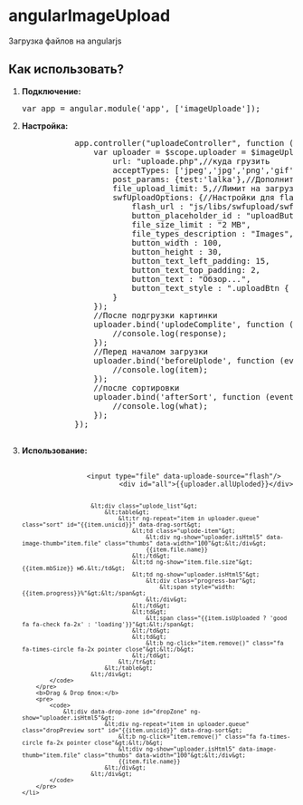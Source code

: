 angularImageUpload
==================

Загрузка файлов на angularjs

<h2>Как использовать?</h2>

<ol>
    <li>
        <b>Подключение:</b>
        <pre>var app = angular.module('app', ['imageUploade']);</pre>
    </li>
    <li>
        <b>Настройка:</b>
        <pre>
           app.controller("uploadeController", function ($scope, $imageUploade) {
               var uploader = $scope.uploader = $imageUploade.create({
                   url: "uploade.php",//куда грузить
                   acceptTypes: ['jpeg','jpg','png','gif'],//Разрешенные для загрузки файлы
                   post_params: {test:'lalka'},//Дополнительные параметры, которые будут добавлены к запросу
                   file_upload_limit: 5,//Лимит на загрузку файлов
                   swfUploadOptions: {//Настройки для flash-загрузчика
                       flash_url : "js/libs/swfupload/swfupload.swf",
                       button_placeholder_id : "uploadButton",//Куда будет вставлена флэшка
                       file_size_limit : "2 MB",
                       file_types_description : "Images",
                       button_width : 100,
                       button_height : 30,
                       button_text_left_padding: 15,
                       button_text_top_padding: 2,
                       button_text : "<span class=\"uploadBtn\">Обзор...</span>",
                       button_text_style : ".uploadBtn { font-size: 18px; font-family: Arial; background-color: #FF0000; }"
                   }
               });
               //После подгрузки картинки
               uploader.bind('uplodeComplite', function (event, item, response) {
                   //console.log(response);
               });
               //Перед началом загрузки
               uploader.bind('beforeUplode', function (event, item) {
                   //console.log(item);
               });
               //после сортировки
               uploader.bind('afterSort', function (event, what, whereat, queue) {
                   //console.log(what);
               });
           });
        </pre>
    </li>
    <li>
        <b>Использование:</b>
        <pre>
            <code>
                &lt;input type="file" data-uploade-source="flash"/&gt;
                        &lt;div id="all"&gt;{{uploader.allUploded}}&lt;/div&gt;

                        &lt;div class="uplode_list"&gt;
                            &lt;table&gt;
                                &lt;tr ng-repeat="item in uploader.queue" class="sort" id="{{item.unicid}}" data-drag-sort&gt;
                                    &lt;td class="uplode-item"&gt;
                                        &lt;div ng-show="uploader.isHtml5" data-image-thumb="item.file" class="thumbs" data-width="100"&gt;&lt;/div&gt;
                                        {{item.file.name}}
                                    &lt;/td&gt;
                                    &lt;td ng-show="item.file.size"&gt;{{item.mbSize}} мб.&lt;/td&gt;
                                    &lt;td ng-show="uploader.isHtml5"&gt;
                                        &lt;div class="progress-bar"&gt;
                                            &lt;span style="width: {{item.progress}}%"&gt;&lt;/span&gt;
                                        &lt;/div&gt;
                                    &lt;/td&gt;
                                    &lt;td&gt;
                                        &lt;span class="{{item.isUploaded ? 'good fa fa-check fa-2x' : 'loading'}}"&gt;&lt;/span&gt;
                                    &lt;/td&gt;
                                    &lt;td&gt;
                                        &lt;b ng-click="item.remove()" class="fa fa-times-circle fa-2x pointer close"&gt;&lt;/b&gt;
                                    &lt;/td&gt;
                                &lt;/tr&gt;
                            &lt;/table&gt;
                        &lt;/div&gt;
            </code>
        </pre>
        <b>Drag & Drop блок:</b>
        <pre>
            <code>
                &lt;div data-drop-zone id="dropZone" ng-show="uploader.isHtml5"&gt;
                            &lt;div ng-repeat="item in uploader.queue" class="dropPreview sort" id="{{item.unicid}}" data-drag-sort&gt;
                                &lt;b ng-click="item.remove()" class="fa fa-times-circle fa-2x pointer close"&gt;&lt;/b&gt;
                                &lt;div ng-show="uploader.isHtml5" data-image-thumb="item.file" class="thumbs" data-width="100"&gt;&lt;/div&gt;
                                {{item.file.name}}
                            &lt;/div&gt;
                        &lt;/div&gt;
            </code>
        </pre>
    </li>
</ol>